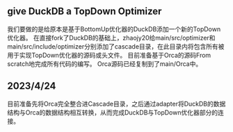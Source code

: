 ## give DuckDB a TopDown Optimizer
我们要做的是给原本是基于BottomUp优化器的DuckDB添加一个新的TopDown优化器。
在直接fork了DuckDB的基础上，zhaojy20给main/src/optimizer和main/src/include/optimizer分别添加了cascade目录，在此目录内将包含所有被用于实现TopDown优化器的源码或头文件。
目前准备基于Orca的源码From scratch地完成所有代码的编写。
Orca源码已经复制到了main/Orca中。

## 2023/4/24
目前准备先将Orca完全整合进Cascade目录，之后通过adapter将DuckDB的数据结构与Orca的数据结构相互转换，从而完成DuckDB与TopDown优化器部分的连接。
